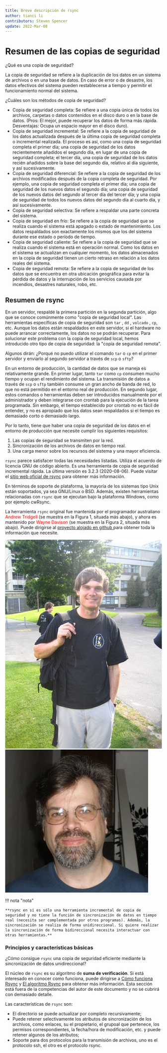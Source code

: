 ```yaml
---
title: Breve descripción de rsync
author: tianci li
contributors: Steven Spencer
update: 2022-Mar-08
---
```


# Resumen de las copias de seguridad

¿Qué es una copia de seguridad?

La copia de seguridad se refiere a la duplicación de los datos en un sistema de archivos o en una base de datos. En caso de error o de desastre, los datos efectivos del sistema pueden restablecerse a tiempo y permitir el funcionamiento normal del sistema.

¿Cuáles son los métodos de copia de seguridad?

* Copia de seguridad completa: Se refiere a una copia única de todos los archivos, carpetas o datos contenidos en el disco duro o en la base de datos. (Pros: El mejor, puede recuperar los datos de forma más rápida. Desventajas: Ocupa un espacio mayor en el disco duro).
* Copia de seguridad incremental: Se refiere a la copia de seguridad de los datos actualizada después de la última copia de seguridad completa o incremental realizada. El proceso es así, como una copia de seguridad completa el primer día; una copia de seguridad de los datos recientemente añadidos el segundo día, en lugar de una copia de seguridad completa; el tercer día, una copia de seguridad de los datos recién añadidos sobre la base del segundo día, relativo al día siguiente, y así sucesivamente.
* Copia de seguridad diferencial: Se refiere a la copia de seguridad de los archivos modificados después de la copia completa de seguridad. Por ejemplo, una copia de seguridad completa el primer día; una copia de seguridad de los nuevos datos el segundo día; una copia de seguridad de los nuevos datos del segundo al tercer día del tercer día; y una copia de seguridad de todos los nuevos datos del segundo día al cuarto día, y así sucesivamente.
* Copia de seguridad selectiva: Se refiere a respaldar una parte concreta del sistema.
* Copia de seguridad en frío: Se refiere a la copia de seguridad que se realiza cuando el sistema está apagado o estado de mantenimiento. Los datos respaldados son exactamente los mismos que los del sistema durante ese estado o período de tiempo.
* Copia de seguridad caliente: Se refiere a la copia de seguridad que se realiza cuando el sistema está en operación normal. Como los datos en el sistema se actualizan en cualquier momento, los datos almacenados en la copia de seguridad tienen un cierto retraso en relación a los datos reales del sistema.
* Copia de seguridad remota: Se refiere a la copia de seguridad de los datos que se encuentra en otra ubicación geográfica para evitar la pérdida de datos y la interrupción de los servicios causada por incendios, desastres naturales, robo, etc.

## Resumen de rsync

En un servidor, respaldé la primera partición en la segunda partición, algo que se conoce comúnmente como "copia de seguridad local". Las herramientas específicas de copia de seguridad son `tar` , `dd` , `volcado` , `cp`, etc. Aunque los datos están respaldados en este servidor, si el hardware no puede arrancar correctamente, los datos no se podrán recuperar. Para solucionar este problema con la copia de seguridad local, hemos introducido otro tipo de copia de seguridad: la "copia de seguridad remota".

Algunos dirán: ¿Porqué no puedo utilizar el comando `tar` o `cp` en el primer servidor y enviarlo al segundo servidor a través de `scp` o `sftp`?

En un entorno de producción, la cantidad de datos que se maneja es relativamente grande. En primer lugar, tanto `tar` como `cp` consumen mucho tiempo y ocupan el rendimiento del sistema. La transmisión de datos a través de `scp` o `sftp` también consume un gran ancho de banda de red, lo que no está permitido en el entorno real de producción. En segundo lugar, estos comandos o herramientas deben ser introducidos manualmente por el administrador y deben integrarse con crontab para la ejecución de la tarea programada. Sin embargo, el tiempo establecido por crontab no es fácil de entender, y no es apropiado que los datos sean respaldados si el tiempo es demasiado corto o demasiado largo.

Por lo tanto, tiene que haber una copia de seguridad de los datos en el entorno de producción que necesite cumplir los siguientes requisitos:

1. Las copias de seguridad se transmiten por la red.
2. Sincronización de los archivos de datos en tiempo real.
3. Una carga menor sobre los recursos del sistema y una mayor eficiencia.

`rsync` parece satisfacer todas las necesidades listadas. Utiliza el acuerdo de licencia GNU de código abierto. Es una herramienta de copia de seguridad incremental rápida. La última versión es 3.2.3 (2020-08-06). Puede visitar el [sitio web oficial de rsync](https://rsync.samba.org/) para obtener más información.

En términos de soporte de plataforma, la mayoría de los sistemas tipo Unix están soportados, ya sea GNU/Linux o BSD. Además, existen herramientas relacionadas con `rsync` que se ejecutan bajo la plataforma Windows, como por ejemplo cwRsync.

La herramienta `rsync` original fue mantenida por el programador australiano <font color=red>Andrew Tridgell</font> (se muestra en la Figura 1, situada más abajo), y ahora es mantenido por <font color=red>Wayne Davison</font> (se muestra en la Figura 2, situada más abajo). Puede dirigirse al [ proyecto alojado en github ](https://github.com/WayneD/rsync) para obtener toda la información que necesite.

![ Andrew Tridgell ](images/Andrew_Tridgell.jpg) ![ Wayne Davison ](images/Wayne_Davison.jpg)

!!! nota "nota"

    **rsync en sí es sólo una herramienta incremental de copia de seguridad y no tiene la función de sincronización de datos en tiempo real (necesita ser complementada por otros programas). Además, la sincronización se realiza de forma unidireccional. Si quiere realizar la sincronización de forma bidireccional necesita interactuar con otras herramientas.**

### Principios y características básicas

¿Cómo consigue `rsync` una copia de seguridad eficiente mediante la sincronización de datos unidireccional?

El núcleo de `rsync` es su algoritmo de **suma de verificación**. Si está interesado en conocer como funciona, puede dirigirse a [Cómo funciona Rsync](https://rsync.samba.org/how-rsync-works.html) y [El algoritmo Rsync](https://rsync.samba.org/tech_report/) para obtener más información. Esta sección está fuera de la competencias del autor de este documento y no se cubrirá con demasiado detalle.

Las características de `rsync` son:

* El directorio se puede actualizar por completo recursivamente;
* Puede retener selectivamente los atributos de sincronización de los archivos, como enlaces, su el propietario, el grupoal que pertenece, los permisos correspondientes, la fecha/hora de modificación, etc. y puede retener algunos de los atributos;
* Soporte para dos protocolos para la transmisión de archivos, uno es el protocolo ssh, el otro es el protocolo rsync.
